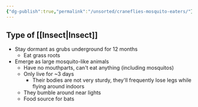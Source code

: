 ```yaml
---
{"dg-publish":true,"permalink":"/unsorted/craneflies-mosquito-eaters/"}
---
```



## Type of [[Insect\|Insect]]

- Stay dormant as grubs underground for 12 months
	- Eat grass roots
- Emerge as large mosquito-like animals
	- Have no mouthparts, can't eat anything (including mosquitos)
	- Only live for ~3 days
		- Their bodies are not very sturdy, they'll frequently lose legs while flying around indoors
	- They bumble around near lights
	- Food source for bats